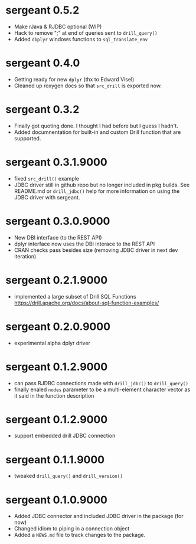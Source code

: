 # sergeant 0.5.2

- Make rJava & RJDBC optional (WIP)
- Hack to remove ";" at end of queries sent to `drill_query()`
- Added `dbplyr` windows functions to `sql_translate_env`

# sergeant 0.4.0

- Getting ready for new `dplyr` (thx to Edward Visel)
- Cleaned up roxygen docs so that `src_drill` is exported now.

# sergeant 0.3.2

- Finally got quoting done. I thought I had before but I guess I hadn't.
- Added documnentation for built-in and custom Drill function that are supported.

# sergeant 0.3.1.9000

* fixed `src_drill()` example
* JDBC driver still in github repo but no longer included in pkg builds. See 
  README.md or `drill_jdbc()` help for more information on using the JDBC 
  driver with sergeant.

# sergeant 0.3.0.9000

* New DBI interface (to the REST API)
* dplyr interface now uses the DBI interace to the REST API
* CRAN checks pass besides size (removing JDBC driver in next dev iteration)

# sergeant 0.2.1.9000

* implemented a large subset of Drill SQL Functions <https://drill.apache.org/docs/about-sql-function-examples/>

# sergeant 0.2.0.9000

* experimental alpha dplyr driver

# sergeant 0.1.2.9000

* can pass RJDBC connections made with `drill_jdbc()` to `drill_query()`
* finally enaled `nodes` parameter to be a multi-element character vector as it said
  in the function description

# sergeant 0.1.2.9000

* support embedded drill JDBC connection

# sergeant 0.1.1.9000

* tweaked `drill_query()` and `drill_version()`

# sergeant 0.1.0.9000

* Added JDBC connector and included JDBC driver in the package (for now)
* Changed idiom to piping in a connection object
* Added a `NEWS.md` file to track changes to the package.



